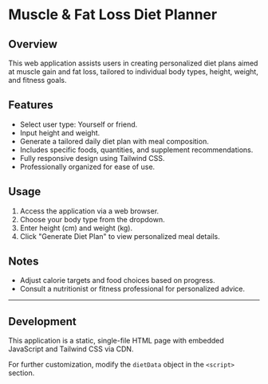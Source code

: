 # Muscle & Fat Loss Diet Planner

## Overview

This web application assists users in creating personalized diet plans aimed at muscle gain and fat loss, tailored to individual body types, height, weight, and fitness goals.

## Features

- Select user type: Yourself or friend.
- Input height and weight.
- Generate a tailored daily diet plan with meal composition.
- Includes specific foods, quantities, and supplement recommendations.
- Fully responsive design using Tailwind CSS.
- Professionally organized for ease of use.

## Usage

1. Access the application via a web browser.
2. Choose your body type from the dropdown.
3. Enter height (cm) and weight (kg).
4. Click "Generate Diet Plan" to view personalized meal details.

## Notes

- Adjust calorie targets and food choices based on progress.
- Consult a nutritionist or fitness professional for personalized advice.

---

## Development

This application is a static, single-file HTML page with embedded JavaScript and Tailwind CSS via CDN.

For further customization, modify the `dietData` object in the `<script>` section.